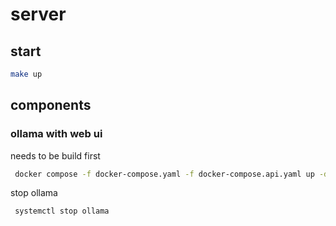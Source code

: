 # server

## start
```bash
make up
```

## components

### ollama with web ui
needs to be build first
```bash
 docker compose -f docker-compose.yaml -f docker-compose.api.yaml up -d --build
```

stop ollama
```bash
 systemctl stop ollama
 ```